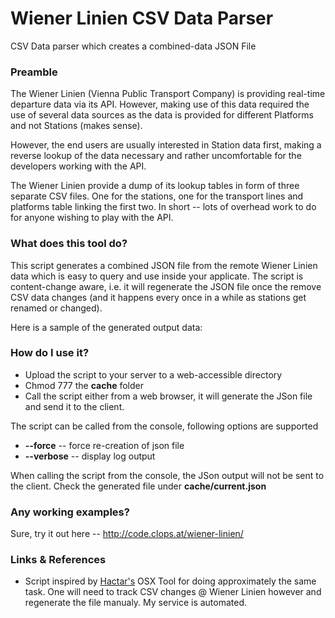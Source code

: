 Wiener Linien CSV Data Parser
=============================

CSV Data parser which creates a combined-data JSON File

### Preamble ###

The Wiener Linien (Vienna Public Transport Company) is providing real-time departure data via its API. However, making use of this data required the use of several data sources as the data is provided for different Platforms and not Stations (makes sense).

However, the end users are usually interested in Station data first, making a reverse lookup of the data necessary and rather uncomfortable for the developers working with the API.

The Wiener Linien provide a dump of its lookup tables in form of three separate CSV files. One for the stations, one for the transport lines and platforms table linking the first two. In short -- lots of overhead work to do for anyone wishing to play with the API.

### What does this tool do? ###

This script generates a combined JSON file from the remote Wiener Linien data which is easy to query and use inside your applicate. The script is content-change aware, i.e. it will regenerate the JSON file once the remove CSV data changes (and it happens every once in a while as stations get renamed or changed).

Here is a sample of the generated output data:

### How do I use it? ###

  * Upload the script to your server to a web-accessible directory
  * Chmod 777 the __cache__ folder
  * Call the script either from a web browser, it will generate the JSon file and send it to the client.

The script can be called from the console, following options are supported
  * __--force__ -- force re-creation of json file
  * __--verbose__ -- display log output
  
When calling the script from the console, the JSon output will not be sent to the client. Check the generated file under __cache/current.json__

### Any working examples? ###

Sure, try it out here -- http://code.clops.at/wiener-linien/

### Links & References ###

  * Script inspired by [Hactar's](https://github.com/hactar) OSX Tool for doing approximately the same task. One will need to track CSV changes @ Wiener Linien however and regenerate the file manualy. My service is automated. 
